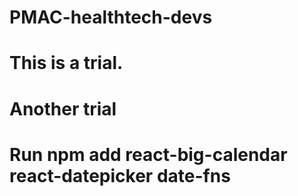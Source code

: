 # PMAC-healthtech-devs
# This is a trial.
# Another trial

# Run npm add react-big-calendar react-datepicker date-fns